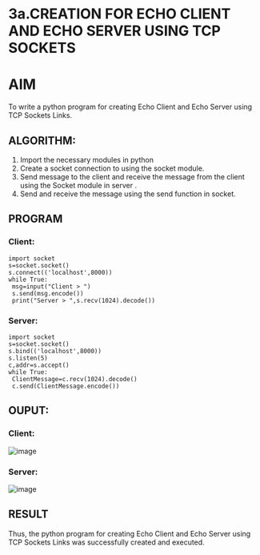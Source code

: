 # 3a.CREATION FOR ECHO CLIENT AND ECHO SERVER USING TCP SOCKETS
# AIM
To write a python program for creating Echo Client and Echo Server using TCP
Sockets Links.
## ALGORITHM:
1. Import the necessary modules in python
2. Create a socket connection to using the socket module.
3. Send message to the client and receive the message from the client using the Socket module in
 server .
4. Send and receive the message using the send function in socket.
## PROGRAM
### Client:
```
import socket
s=socket.socket()
s.connect(('localhost',8000))
while True:
 msg=input("Client > ")
 s.send(msg.encode())
 print("Server > ",s.recv(1024).decode())
```
### Server:
```
import socket
s=socket.socket()
s.bind(('localhost',8000))
s.listen(5)
c,addr=s.accept()
while True:
 ClientMessage=c.recv(1024).decode()
 c.send(ClientMessage.encode())
```
## OUPUT:
### Client:
![image](https://github.com/Kowsalyasathya/3a.Sockets_Creation_for_Echo_Client_and_Echo_Server/assets/118671457/2761ea52-e126-40f9-bcac-deda9bf0cca1)

### Server:

![image](https://github.com/Kowsalyasathya/3a.Sockets_Creation_for_Echo_Client_and_Echo_Server/assets/118671457/2cb58a31-899a-4f6e-a861-6bd4afc2da63)

## RESULT
Thus, the python program for creating Echo Client and Echo Server using TCP Sockets Links 
was successfully created and executed.
